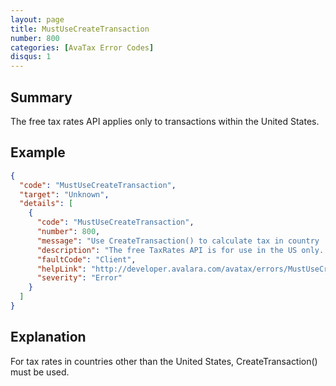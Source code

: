 ```yaml
---
layout: page
title: MustUseCreateTransaction
number: 800
categories: [AvaTax Error Codes]
disqus: 1
---
```


## Summary

The free tax rates API applies only to transactions within the United States. 

## Example

```json
{
  "code": "MustUseCreateTransaction",
  "target": "Unknown",
  "details": [
    {
      "code": "MustUseCreateTransaction",
      "number": 800,
      "message": "Use CreateTransaction() to calculate tax in country '-0-'.",
      "description": "The free TaxRates API is for use in the US only. Please use CreateTransaction() for tax rates in countries other than the US.",
      "faultCode": "Client",
      "helpLink": "http://developer.avalara.com/avatax/errors/MustUseCreateTransaction",
      "severity": "Error"
    }
  ]
}
```

## Explanation

For tax rates in countries other than the United States, CreateTransaction() must be used.
